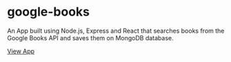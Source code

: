 # google-books


An App built using Node.js, Express and React that searches books from the Google Books API and saves them on MongoDB database.

[View App](https://google-books-cp.herokuapp.com/)
